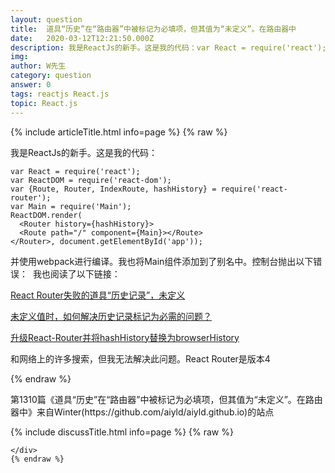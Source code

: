 ```yaml
---
layout: question
title:  道具“历史”在“路由器”中被标记为必填项，但其值为“未定义”。在路由器中
date:   2020-03-12T12:21:50.000Z
description: 我是ReactJs的新手。这是我的代码：var React = require('react');var ReactDOM = require('r...
img: 
author: W先生
category: question
answer: 0
tags: reactjs React.js
topic: React.js
---
```

<div class="article-root">
  <div class="article">
    {% include articleTitle.html info=page %}
    {% raw %}
    <div class="article-content"><p><font style="vertical-align: inherit;"><font style="vertical-align: inherit;">我是ReactJs的新手。</font><font style="vertical-align: inherit;">这是我的代码：</font></font></p>

<pre><code>var React = require('react');<font></font>
var ReactDOM = require('react-dom');<font></font>
var {Route, Router, IndexRoute, hashHistory} = require('react-router');<font></font>
var Main = require('Main');<font></font>
ReactDOM.render(<font></font>
  &lt;Router history={hashHistory}&gt;<font></font>
  &lt;Route path="/" component={Main}&gt;&lt;/Route&gt;<font></font>
&lt;/Router&gt;, document.getElementById('app'));<font></font>
</code></pre>

<p><font style="vertical-align: inherit;"><font style="vertical-align: inherit;">并使用webpack进行编译。</font><font style="vertical-align: inherit;">我也将Main组件添加到了别名中。</font><font style="vertical-align: inherit;">控制台抛出以下错误： 
 </font></font><a href="https://www.samyoc.com//uploads/users/13702/images/thumbnails/1584015583646.png" data-src="https://www.samyoc.com//uploads/users/13702/images/1584015583646.png" rel="noreferrer"><img src="https://i.stack.imgur.com/DjRVq.png" alt=""></a><font style="vertical-align: inherit;"><font style="vertical-align: inherit;">
我也阅读了以下链接：</font></font></p>

<p><a href="https://stackoverflow.com/questions/42845303/react-router-failed-prop-history-is-undefined"><font style="vertical-align: inherit;"><font style="vertical-align: inherit;">React Router失败的道具“历史记录”，未定义</font></font></a></p>

<p><a href="https://teamtreehouse.com/community/how-do-i-resolve-history-is-marked-required-when-value-is-undefined" rel="noreferrer"><font style="vertical-align: inherit;"><font style="vertical-align: inherit;">未定义值时，如何解决历史记录标记为必需的问题？</font></font></a></p>

<p><a href="https://stackoverflow.com/questions/37355265/upgrading-react-router-and-replacing-hashhistory-with-browserhistory"><font style="vertical-align: inherit;"><font style="vertical-align: inherit;">升级React-Router并将hashHistory替换为browserHistory</font></font></a></p>

<p><font style="vertical-align: inherit;"><font style="vertical-align: inherit;">和网络上的许多搜索，但我无法解决此问题。</font><font style="vertical-align: inherit;">React Router是版本4</font></font></p></div>
    {% endraw %}
  </div>
  <p class="winter_mark">第1310篇《道具“历史”在“路由器”中被标记为必填项，但其值为“未定义”。在路由器中》来自Winter(https://github.com/aiyld/aiyld.github.io)的站点</p>
  <div class="discuss-wrapper">
    {% include discussTitle.html info=page %}
    {% raw %}
    <div class="discuss-list">
    
    </div>
    {% endraw %}
  </div>
<div>
